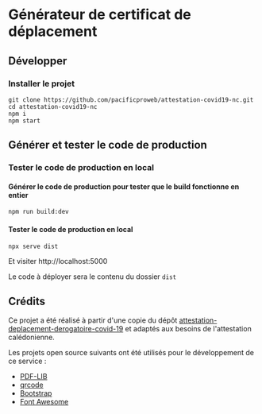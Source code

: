 # Générateur de certificat de déplacement

## Développer

### Installer le projet

```console
git clone https://github.com/pacificproweb/attestation-covid19-nc.git
cd attestation-covid19-nc
npm i
npm start
```

## Générer et tester le code de production

### Tester le code de production en local

#### Générer le code de production pour tester que le build fonctionne en entier

```console
npm run build:dev
```

#### Tester le code de production en local

```console
npx serve dist
```

Et visiter http://localhost:5000

Le code à déployer sera le contenu du dossier `dist`

## Crédits

Ce projet a été réalisé à partir d'une copie du dépôt [attestation-deplacement-derogatoire-covid-19](https://github.com/LAB-MI/attestation-deplacement-derogatoire-covid-19) et adaptés aux besoins de l'attestation calédonienne.

Les projets open source suivants ont été utilisés pour le développement de ce
service :

- [PDF-LIB](https://pdf-lib.js.org/)
- [qrcode](https://github.com/soldair/node-qrcode)
- [Bootstrap](https://getbootstrap.com/)
- [Font Awesome](https://fontawesome.com/license)
